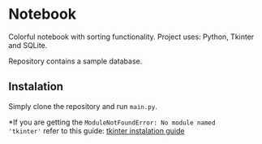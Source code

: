 # Notebook
Colorful notebook with sorting functionality.
Project uses: Python, Tkinter and SQLite.

Repository contains a sample database.

## Instalation
Simply clone the repository and run <code>main.py</code>.

*If you are getting the <code>ModuleNotFoundError: No module named 'tkinter'</code> refer to this guide: [tkinter instalation guide](http://tkdocs.com/tutorial/install.html)